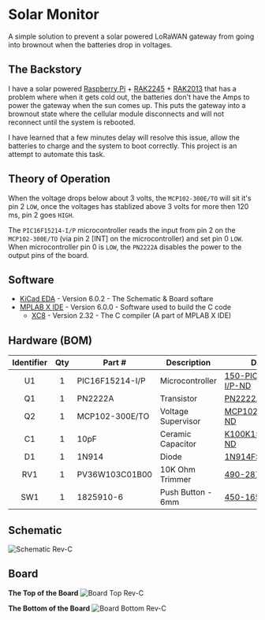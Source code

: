 # Solar Monitor

A simple solution to prevent a solar powered LoRaWAN gateway from going into brownout when the batteries drop in voltages.

## The Backstory

I have a solar powered [Raspberry Pi](https://www.raspberrypi.org/) + [RAK2245](https://store.rakwireless.com/products/rak2245-pi-hat) + [RAK2013](https://store.rakwireless.com/products/rak2013-cellular-pi-hat) that has a problem where when it gets cold out, the batteries don't have the Amps to power the gateway when the sun comes up.  This puts the gateway into a brownout state where the cellular module disconnects and will not reconnect until the system is rebooted.

I have learned that a few minutes delay will resolve this issue, allow the batteries to charge and the system to boot correctly.  This project is an attempt to automate this task.

## Theory of Operation

When the voltage drops below about 3 volts, the `MCP102-300E/TO` will sit it's pin 2 `LOW`, once the voltages has stablized above 3 volts for more then 120 ms, pin 2 goes `HIGH`.

The `PIC16F15214-I/P` microcontroller reads the input from pin 2 on the `MCP102-300E/TO` (via pin 2 [INT] on the microcontroller) and set pin 0 `LOW`.  When microcontroller pin 0 is `LOW`, the `PN2222A` disables the power to the output pins of the board.

## Software

* [KiCad EDA](https://www.kicad.org/) - Version 6.0.2 - The Schematic & Board softare
* [MPLAB X IDE](https://www.microchip.com/en-us/tools-resources/develop/mplab-x-ide) - Version 6.0.0 - Software used to build the C code
  * [XC8](https://www.microchip.com/en-us/tools-resources/develop/mplab-xc-compilers) - Version 2.32 - The C compiler (A part of MPLAB X IDE)

## Hardware (BOM)


| **Identifier** | **Qty** | **Part #**      | **Description**    | **DigiKey**                                                                                                                      |
|:--------------:|:-------:|-----------------|--------------------|----------------------------------------------------------------------------------------------------------------------------------|
|       U1       | 1       | PIC16F15214-I/P | Microcontroller    | [150-PIC16F15214-I/P-ND](https://www.digikey.com/en/products/detail/microchip-technology/PIC16F15214-I-P/12807471)               |
|       Q1       | 1       | PN2222A         | Transistor         | [PN2222AFS-ND](https://www.digikey.com/en/products/detail/onsemi/PN2222ABU/6534)                                                 |
|       Q2       | 1       | MCP102-300E/TO  | Voltage Supervisor | [MCP102-300E/TO-ND](https://www.digikey.com/en/products/detail/microchip-technology/MCP102-300E-TO/716307)                       |
|       C1       | 1       | 10pF            | Ceramic Capacitor  | [K100K15C0GF53L2-ND](https://www.digikey.com/en/products/detail/vishay-beyschlag-draloric-bc-components/K100K15C0GF53L2/2820158) |
|       D1       | 1       | 1N914           | Diode              | [1N914FS-ND](https://www.digikey.com/en/products/detail/onsemi/1N914/978749)                                                     |
|       RV1      | 1       | PV36W103C01B00  | 10K Ohm Trimmer    | [490-2875-ND](https://www.digikey.com/en/products/detail/bourns-inc/PV36W103C01B00/666502)                                       |
|       SW1      | 1       | 1825910-6       | Push Button - 6mm  | [450-1650-ND](https://www.digikey.com/en/products/detail/te-connectivity-alcoswitch-switches/1825910-6/1632536)          |

## Schematic

![Schematic Rev-C](Documentation/Schematic_RevC.PNG)

## Board

**The Top of the Board**
![Board Top Rev-C](Documentation/Board_Top_RevC.PNG)

**The Bottom of the Board**
![Board Bottom Rev-C](Documentation/Board_Bottom_RevC.PNG)

